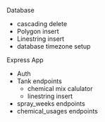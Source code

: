 Database
- cascading delete
- Polygon insert
- Linestring insert
- database timezone setup


Express App
- Auth
- Tank endpoints
    - chemical mix calulator
    - linestring insert
- spray_weeks endpoints
- chemical_usages endpoints